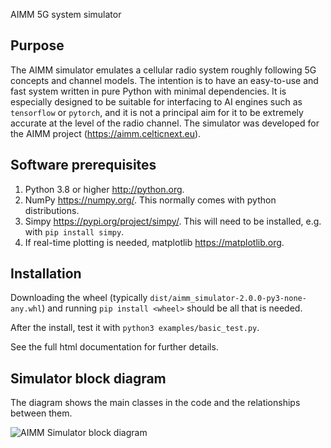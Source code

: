 AIMM 5G system simulator

Purpose
-------

The AIMM simulator emulates a cellular radio system roughly following 5G concepts and channel models.   The intention is to have an easy-to-use and fast system written in pure Python with minimal dependencies. It is especially designed to be suitable for interfacing to AI engines such as ``tensorflow`` or ``pytorch``, and it is not a principal aim for it to be extremely accurate at the level of the radio channel.  The simulator was developed for the AIMM project (<https://aimm.celticnext.eu>).

Software prerequisites
----------------------

1. Python 3.8 or higher <http://python.org>.
2. NumPy <https://numpy.org/>. This normally comes with python distributions.
3. Simpy <https://pypi.org/project/simpy/>.   This will need to be installed, e.g. with ``pip install simpy``.
4. If real-time plotting is needed, matplotlib <https://matplotlib.org>.

Installation
------------

Downloading the wheel (typically ``dist/aimm_simulator-2.0.0-py3-none-any.whl``) and running ``pip install <wheel>`` should be all that is needed.

After the install, test it with ``python3 examples/basic_test.py``.

See the full html documentation for further details.

Simulator block diagram
-----------------------

The diagram shows the main classes in the code and the relationships between them. 

![AIMM Simulator block diagram](https://github.com/keithbriggs/AIMM-simulator/blob/main/doc/sphinx_source/AIMM_Simulator_block_diagram.png)

